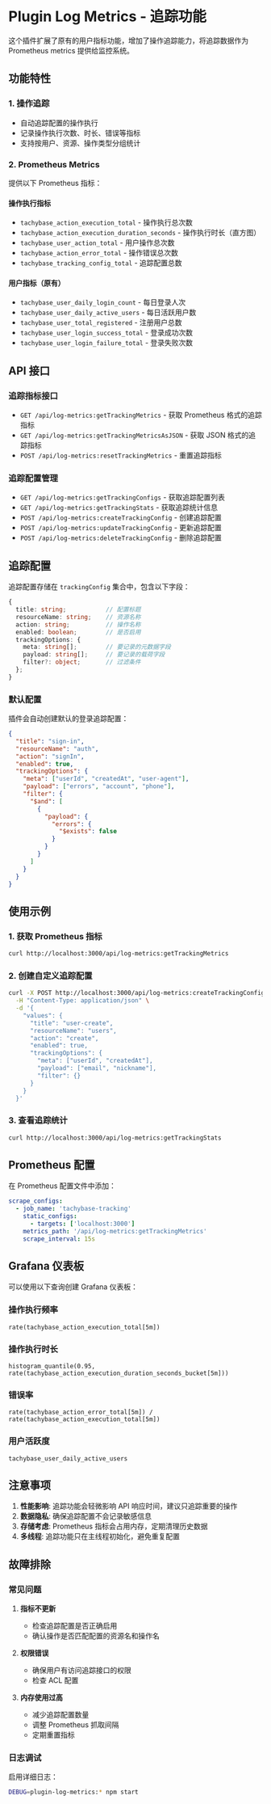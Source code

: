 # Plugin Log Metrics - 追踪功能

这个插件扩展了原有的用户指标功能，增加了操作追踪能力，将追踪数据作为 Prometheus metrics 提供给监控系统。

## 功能特性

### 1. 操作追踪
- 自动追踪配置的操作执行
- 记录操作执行次数、时长、错误等指标
- 支持按用户、资源、操作类型分组统计

### 2. Prometheus Metrics
提供以下 Prometheus 指标：

#### 操作执行指标
- `tachybase_action_execution_total` - 操作执行总次数
- `tachybase_action_execution_duration_seconds` - 操作执行时长（直方图）
- `tachybase_user_action_total` - 用户操作总次数
- `tachybase_action_error_total` - 操作错误总次数
- `tachybase_tracking_config_total` - 追踪配置总数

#### 用户指标（原有）
- `tachybase_user_daily_login_count` - 每日登录人次
- `tachybase_user_daily_active_users` - 每日活跃用户数
- `tachybase_user_total_registered` - 注册用户总数
- `tachybase_user_login_success_total` - 登录成功次数
- `tachybase_user_login_failure_total` - 登录失败次数

## API 接口

### 追踪指标接口
- `GET /api/log-metrics:getTrackingMetrics` - 获取 Prometheus 格式的追踪指标
- `GET /api/log-metrics:getTrackingMetricsAsJSON` - 获取 JSON 格式的追踪指标
- `POST /api/log-metrics:resetTrackingMetrics` - 重置追踪指标

### 追踪配置管理
- `GET /api/log-metrics:getTrackingConfigs` - 获取追踪配置列表
- `GET /api/log-metrics:getTrackingStats` - 获取追踪统计信息
- `POST /api/log-metrics:createTrackingConfig` - 创建追踪配置
- `POST /api/log-metrics:updateTrackingConfig` - 更新追踪配置
- `POST /api/log-metrics:deleteTrackingConfig` - 删除追踪配置

## 追踪配置

追踪配置存储在 `trackingConfig` 集合中，包含以下字段：

```typescript
{
  title: string;           // 配置标题
  resourceName: string;    // 资源名称
  action: string;          // 操作名称
  enabled: boolean;        // 是否启用
  trackingOptions: {
    meta: string[];        // 要记录的元数据字段
    payload: string[];     // 要记录的载荷字段
    filter?: object;       // 过滤条件
  };
}
```

### 默认配置
插件会自动创建默认的登录追踪配置：

```json
{
  "title": "sign-in",
  "resourceName": "auth",
  "action": "signIn",
  "enabled": true,
  "trackingOptions": {
    "meta": ["userId", "createdAt", "user-agent"],
    "payload": ["errors", "account", "phone"],
    "filter": {
      "$and": [
        {
          "payload": {
            "errors": {
              "$exists": false
            }
          }
        }
      ]
    }
  }
}
```

## 使用示例

### 1. 获取 Prometheus 指标
```bash
curl http://localhost:3000/api/log-metrics:getTrackingMetrics
```

### 2. 创建自定义追踪配置
```bash
curl -X POST http://localhost:3000/api/log-metrics:createTrackingConfig \
  -H "Content-Type: application/json" \
  -d '{
    "values": {
      "title": "user-create",
      "resourceName": "users",
      "action": "create",
      "enabled": true,
      "trackingOptions": {
        "meta": ["userId", "createdAt"],
        "payload": ["email", "nickname"],
        "filter": {}
      }
    }
  }'
```

### 3. 查看追踪统计
```bash
curl http://localhost:3000/api/log-metrics:getTrackingStats
```

## Prometheus 配置

在 Prometheus 配置文件中添加：

```yaml
scrape_configs:
  - job_name: 'tachybase-tracking'
    static_configs:
      - targets: ['localhost:3000']
    metrics_path: '/api/log-metrics:getTrackingMetrics'
    scrape_interval: 15s
```

## Grafana 仪表板

可以使用以下查询创建 Grafana 仪表板：

### 操作执行频率
```
rate(tachybase_action_execution_total[5m])
```

### 操作执行时长
```
histogram_quantile(0.95, rate(tachybase_action_execution_duration_seconds_bucket[5m]))
```

### 错误率
```
rate(tachybase_action_error_total[5m]) / rate(tachybase_action_execution_total[5m])
```

### 用户活跃度
```
tachybase_user_daily_active_users
```

## 注意事项

1. **性能影响**: 追踪功能会轻微影响 API 响应时间，建议只追踪重要的操作
2. **数据隐私**: 确保追踪配置不会记录敏感信息
3. **存储考虑**: Prometheus 指标会占用内存，定期清理历史数据
4. **多线程**: 追踪功能只在主线程初始化，避免重复配置

## 故障排除

### 常见问题

1. **指标不更新**
   - 检查追踪配置是否正确启用
   - 确认操作是否匹配配置的资源名和操作名

2. **权限错误**
   - 确保用户有访问追踪接口的权限
   - 检查 ACL 配置

3. **内存使用过高**
   - 减少追踪配置数量
   - 调整 Prometheus 抓取间隔
   - 定期重置指标

### 日志调试
启用详细日志：
```bash
DEBUG=plugin-log-metrics:* npm start
``` 

